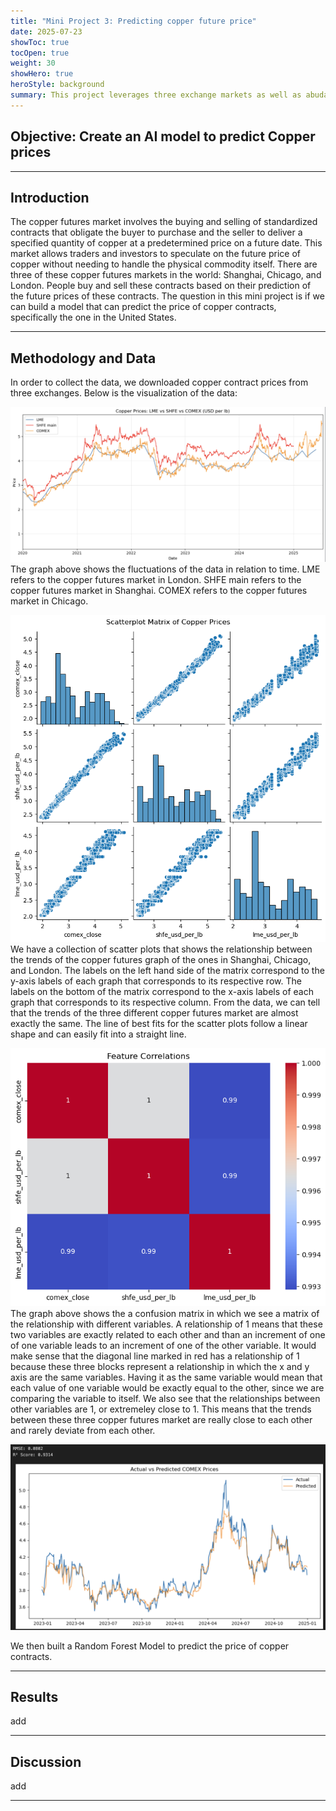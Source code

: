```yaml
---
title: "Mini Project 3: Predicting copper future price"
date: 2025-07-23
showToc: true
tocOpen: true
weight: 30
showHero: true
heroStyle: background 
summary: This project leverages three exchange markets as well as abudant data on the Internet to build a predictive model for U.S. copper contract prices.
---
```

<style>
.article-content,
#TableOfContents a {
  color: black;
}

/* Dark mode */
.dark .article-content,
.dark #TableOfContents a {
  color: white;
}
</style>
## Objective: Create an AI model to predict Copper prices
---

## Introduction
The copper futures market involves the buying and selling of standardized contracts that obligate the buyer to purchase and the seller to deliver a specified quantity of copper at a predetermined price on a future date. This market allows traders and investors to speculate on the future price of copper without needing to handle the physical commodity itself. There are three of these copper futures markets in the world: Shanghai, Chicago, and London. People buy and sell these contracts based on their prediction of the future prices of these contracts. The question in this mini project is if we can build a model that can predict the price of copper contracts, specifically the one in the United States.

---

## Methodology and Data
In order to collect the data, we downloaded copper contract prices from three exchanges. Below is the visualization of the data:

![Copper Contract Prices](map.jpg)
The graph above shows the fluctuations of the data in relation to time. LME refers to the copper futures market in London. SHFE main refers to the copper futures market in Shanghai. COMEX refers to the copper futures market in Chicago.

![Scatter Plot Matrix](scatterplot.png)
We have a collection of scatter plots that shows the relationship between the trends of the copper futures graph of the ones in Shanghai, Chicago, and London. The labels on the left hand side of the matrix correspond to the y-axis labels of each graph that corresponds to its respective row. The labels on the bottom of the matrix correspond to the x-axis labels of each graph that corresponds to its respective column. From the data, we can tell that the trends of the three different copper futures market are almost exactly the same. The line of best fits for the scatter plots follow a linear shape and can easily fit into a straight line.

![Confusion Matrix](confusionmatrix.png)
The graph above shows the a confusion matrix in which we see a matrix of the relationship with different variables. A relationship of 1 means that these two variables are exactly related to each other and than an increment of one of one variable leads to an increment of one of the other variable. It would make sense that the diagonal line marked in red has a relationship of 1 because these three blocks represent a relationship in which the x and y axis are the same variables. Having it as the same variable would mean that each value of one variable would be exactly equal to the other, since we are comparing the variable to itself. We also see that the relationships between other variables are 1, or extremeley close to 1. This means that the trends between these three copper futures market are really close to each other and rarely deviate from each other.

![Graph of Predicted vs. Actual Values](correlationgraph.png)

We then built a Random Forest Model to predict the price of copper contracts. 

---

## Results
add

---

## Discussion
add

---
